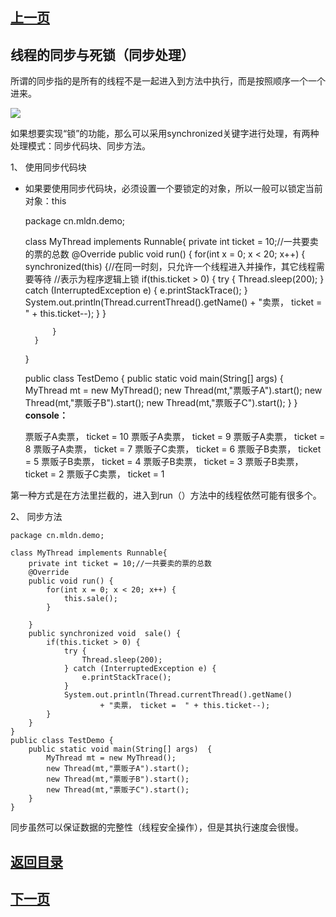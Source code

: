 ## [上一页](course34)
## 线程的同步与死锁（同步处理）

所谓的同步指的是所有的线程不是一起进入到方法中执行，而是按照顺序一个一个进来。

![](http://ww2.sinaimg.cn/large/0060lm7Tly1fn4ptqeavkj30vc0hhdpv.jpg)

如果想要实现“锁”的功能，那么可以采用synchronized关键字进行处理，有两种处理模式：同步代码块、同步方法。

1、 使用同步代码块

- 如果要使用同步代码块，必须设置一个要锁定的对象，所以一般可以锁定当前对象：this

	package cn.mldn.demo;
	
	class MyThread implements Runnable{
		private int ticket = 10;//一共要卖的票的总数
		@Override
		public void run() {
			for(int x = 0; x < 20; x++) {
				synchronized(this) {//在同一时刻，只允许一个线程进入并操作，其它线程需要等待
					//表示为程序逻辑上锁
					if(this.ticket > 0) {
						try {
							Thread.sleep(200);
						} catch (InterruptedException e) {
							e.printStackTrace();
						}
						System.out.println(Thread.currentThread().getName()
								+ "卖票， ticket =  " + this.ticket--);
					}
				}
				
			}
		}
	}
	
	public class TestDemo {
		public static void main(String[] args)  {
			MyThread mt = new MyThread();
			new Thread(mt,"票贩子A").start();
			new Thread(mt,"票贩子B").start();
			new Thread(mt,"票贩子C").start();
		}
	}
**console：**

	票贩子A卖票， ticket =  10
	票贩子A卖票， ticket =  9
	票贩子A卖票， ticket =  8
	票贩子A卖票， ticket =  7
	票贩子C卖票， ticket =  6
	票贩子B卖票， ticket =  5
	票贩子B卖票， ticket =  4
	票贩子B卖票， ticket =  3
	票贩子B卖票， ticket =  2
	票贩子C卖票， ticket =  1

第一种方式是在方法里拦截的，进入到run（）方法中的线程依然可能有很多个。

2、 同步方法

	package cn.mldn.demo;
	
	class MyThread implements Runnable{
		private int ticket = 10;//一共要卖的票的总数
		@Override
		public void run() {
			for(int x = 0; x < 20; x++) {
				this.sale();
			}
				
		}
		public synchronized void  sale() {
			if(this.ticket > 0) {
				try {
					Thread.sleep(200);
				} catch (InterruptedException e) {
					e.printStackTrace();
				}
				System.out.println(Thread.currentThread().getName()
						+ "卖票， ticket =  " + this.ticket--);
			}
		}
	}
	public class TestDemo {
		public static void main(String[] args)  {
			MyThread mt = new MyThread();
			new Thread(mt,"票贩子A").start();
			new Thread(mt,"票贩子B").start();
			new Thread(mt,"票贩子C").start();
		}
	}

同步虽然可以保证数据的完整性（线程安全操作），但是其执行速度会很慢。







## [返回目录](https://wuchengcheng110120.github.io/aliyunjava3/list)
## [下一页](course36)
